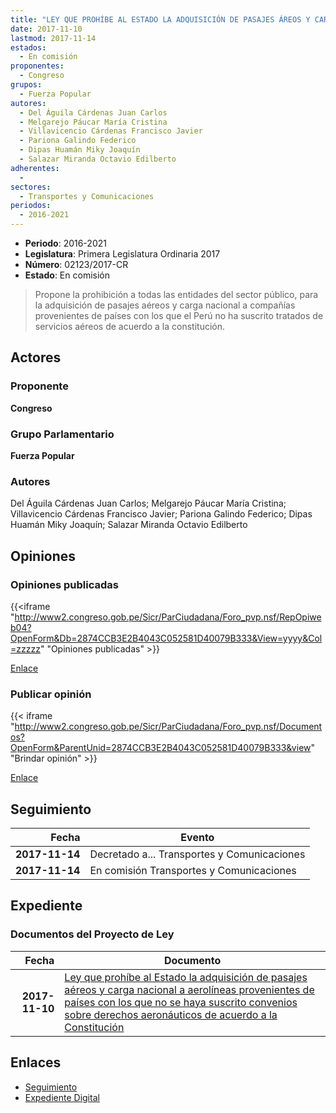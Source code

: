 ```yaml
---
title: "LEY QUE PROHÍBE AL ESTADO LA ADQUISICIÓN DE PASAJES ÁREOS Y CARGA NACIONAL A AEROLÍNEAS PROVENIENTES DE PAÍSES CON LOS QUE NO SE HAYA SUSCRITO CONVENIOS SOBRE DERECHOS AERONÁUTICOS DE ACUERDO A LA CONSTITUCIÓN."
date: 2017-11-10
lastmod: 2017-11-14
estados: 
  - En comisión
proponentes: 
  - Congreso
grupos: 
  - Fuerza Popular
autores: 
  - Del Águila Cárdenas Juan Carlos
  - Melgarejo Páucar María Cristina
  - Villavicencio Cárdenas Francisco Javier
  - Pariona Galindo Federico
  - Dipas Huamán Miky Joaquín
  - Salazar Miranda Octavio Edilberto
adherentes: 
  - 
sectores: 
  - Transportes y Comunicaciones
periodos: 
  - 2016-2021
---
```


- **Periodo**: 2016-2021
- **Legislatura**: Primera Legislatura Ordinaria 2017
- **Número**: 02123/2017-CR
- **Estado**: En comisión

> Propone la prohibición a todas las entidades del sector público, para la adquisición de pasajes aéreos y carga nacional a compañías provenientes de países con los que el Perú no ha suscrito tratados de servicios aéreos de acuerdo a la constitución.


## Actores

### Proponente

**Congreso**

### Grupo Parlamentario

**Fuerza Popular**

### Autores

Del Águila Cárdenas Juan Carlos; Melgarejo Páucar María Cristina; Villavicencio Cárdenas Francisco Javier; Pariona Galindo Federico; Dipas Huamán Miky Joaquín; Salazar Miranda Octavio Edilberto


## Opiniones

### Opiniones publicadas

{{<iframe "http://www2.congreso.gob.pe/Sicr/ParCiudadana/Foro_pvp.nsf/RepOpiweb04?OpenForm&Db=2874CCB3E2B4043C052581D40079B333&View=yyyy&Col=zzzzz" "Opiniones publicadas" >}}

[Enlace](http://www2.congreso.gob.pe/Sicr/ParCiudadana/Foro_pvp.nsf/RepOpiweb04?OpenForm&Db=2874CCB3E2B4043C052581D40079B333&View=yyyy&Col=zzzzz)
### Publicar opinión

{{< iframe "http://www2.congreso.gob.pe/Sicr/ParCiudadana/Foro_pvp.nsf/Documentos?OpenForm&ParentUnid=2874CCB3E2B4043C052581D40079B333&view" "Brindar opinión" >}}

[Enlace](http://www2.congreso.gob.pe/Sicr/ParCiudadana/Foro_pvp.nsf/Documentos?OpenForm&ParentUnid=2874CCB3E2B4043C052581D40079B333&view)

## Seguimiento

| Fecha | Evento |
|------:|--------|
| **2017-11-14** | Decretado a... Transportes y Comunicaciones|
| **2017-11-14** | En comisión Transportes y Comunicaciones|


## Expediente


### Documentos del Proyecto de Ley

| Fecha | Documento |
|------:|--------|
| **2017-11-10** | [Ley que prohíbe al Estado la adquisición de pasajes aéreos y carga nacional a aerolíneas provenientes de países con los que no se haya suscrito convenios sobre derechos aeronáuticos de acuerdo a la Constitución](http://www.leyes.congreso.gob.pe/Documentos/2016_2021/Proyectos_de_Ley_y_de_Resoluciones_Legislativas/PL0210920171109.PDF) |

## Enlaces 

- [Seguimiento](http://www2.congreso.gob.pe/Sicr/TraDocEstProc/CLProLey2016.nsf/f7fff46988ca05b1052578e100829cc7/cfa7bd899c3b34e7052581d4007d6a02?OpenDocument)
- [Expediente Digital](http://www2.congreso.gob.pe/Sicr/TraDocEstProc/CLProLey2016.nsf/f7fff46988ca05b1052578e100829cc7/cfa7bd899c3b34e7052581d4007d6a02?OpenDocument&Click=05257FB7005EB655.eb71d0cf91d8294e05256cdf006b5706/$Body/0.1C6C)
